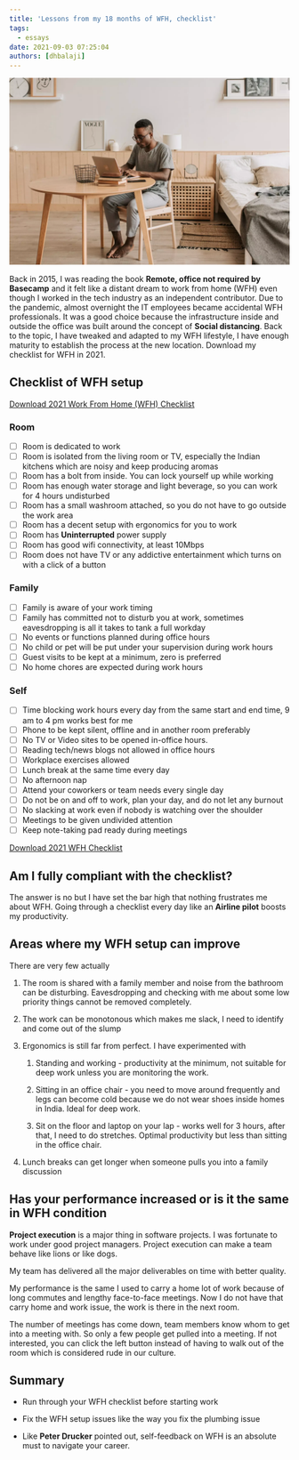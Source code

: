 ```yaml
---
title: 'Lessons from my 18 months of WFH, checklist'
tags:
  - essays
date: 2021-09-03 07:25:04
authors: [dhbalaji]
---
```


![18-months-wfh](./assets/18months-wfh.webp)


Back in 2015, I was reading the book **Remote, office not required by Basecamp** and it felt like a distant dream to work from home (WFH) even though I worked in the tech industry as an independent contributor. Due to the pandemic, almost overnight the IT employees became accidental WFH professionals. It was a good choice because the infrastructure inside and outside the office was built around the concept of **Social distancing**. Back to the topic, I have tweaked and adapted to my WFH lifestyle, I have enough maturity to establish the process at the new location. Download my checklist for WFH in 2021.

 
## Checklist of WFH setup

[Download 2021 Work From Home (WFH) Checklist](/downloads/wfh-checklist-2021.pdf)

### Room

- [ ] Room is dedicated to work
- [ ] Room is isolated from the living room or TV, especially the Indian kitchens which are noisy and keep producing aromas
- [ ] Room has a bolt from inside. You can lock yourself up while working
- [ ] Room has enough water storage and light beverage, so you can work for 4 hours undisturbed
- [ ] Room has a small washroom attached, so you do not have to go outside the work area
- [ ] Room has a decent setup with ergonomics for you to work
- [ ] Room has **Uninterrupted** power supply
- [ ] Room has good wifi connectivity, at least 10Mbps
- [ ] Room does not have TV or any addictive entertainment which turns on with a click of a button

### Family

- [ ] Family is aware of your work timing
- [ ] Family has committed not to disturb you at work, sometimes eavesdropping is all it takes to tank a full workday
- [ ] No events or functions planned during office hours
- [ ] No child or pet will be put under your supervision during work hours
- [ ] Guest visits to be kept at a minimum, zero is preferred
- [ ] No home chores are expected during work hours

### Self

- [ ] Time blocking work hours every day from the same start and end time, 9 am to 4 pm works best for me
- [ ] Phone to be kept silent, offline and in another room preferably
- [ ] No TV or Video sites to be opened in-office hours.
- [ ] Reading tech/news blogs not allowed in office hours
- [ ] Workplace exercises allowed
- [ ] Lunch break at the same time every day
- [ ] No afternoon nap
- [ ] Attend your coworkers or team needs every single day
- [ ] Do not be on and off to work, plan your day, and do not let any burnout
- [ ] No slacking at work even if nobody is watching over the shoulder
- [ ] Meetings to be given undivided attention
- [ ] Keep note-taking pad ready during meetings

[Download 2021 WFH Checklist](/downloads/wfh-checklist-2021.pdf)

## Am I fully compliant with the checklist?

The answer is no but I have set the bar high that nothing frustrates me about WFH. Going through a checklist every day like an **Airline pilot** boosts my productivity.

## Areas where my WFH setup can improve

There are very few actually

1. The room is shared with a family member and noise from the bathroom can be disturbing. Eavesdropping and checking with me about some low priority things cannot be removed completely.

2. The work can be monotonous which makes me slack, I need to identify and come out of the slump

3. Ergonomics is still far from perfect. I have experimented with
    1. Standing and working - productivity at the minimum, not suitable for deep work unless you are monitoring the work.
   
    2. Sitting in an office chair - you need to move around frequently and legs can become cold because we do not wear shoes inside homes in India. Ideal for deep work.
   
    3. Sit on the floor and laptop on your lap - works well for 3 hours, after that, I need to do stretches. Optimal productivity but less than sitting in the office chair.
   
4. Lunch breaks can get longer when someone pulls you into a family discussion

## Has your performance increased or is it the same in WFH condition

**Project execution** is a major thing in software projects. I was fortunate to work under good project managers. Project execution can make a team behave like lions or like dogs.

My team has delivered all the major deliverables on time with better quality.

My performance is the same I used to carry a home lot of work because of long commutes and lengthy face-to-face meetings. Now I do not have that carry home and work issue, the work is there in the next room.

The number of meetings has come down, team members know whom to get into a meeting with. So only a few people get pulled into a meeting. If not interested, you can click the left button instead of having to walk out of the room which is considered rude in our culture.

## Summary

- Run through your WFH checklist before starting work

- Fix the WFH setup issues like the way you fix the plumbing issue

- Like **Peter Drucker** pointed out, self-feedback on WFH is an absolute must to navigate your career.


